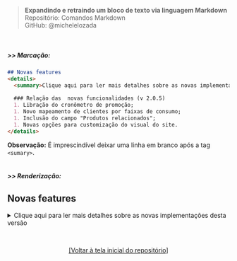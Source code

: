 > **Expandindo e retraindo um bloco de texto via linguagem Markdown**      
> Repositório: Comandos Markdown  
> GitHub: @michelelozada
&nbsp;
     
&nbsp; 
##### >> Marcação: 
```markdown
## Novas features
<details>
  <summary>Clique aqui para ler mais detalhes sobre as novas implementações desta versão</summary>
  
  ### Relação das  novas funcionalidades (v 2.0.5)
  1. Libração do cronômetro de promoção; 
  1. Novo mapeamento de clientes por faixas de consumo;  
  1. Inclusão do campo "Produtos relacionados";
  1. Novas opções para customização do visual do site.
</details>
```
**Observação:** É imprescindível deixar uma linha em branco após a tag `<sumary>`.  
&nbsp;
&nbsp; 
##### >> Renderização: 
## Novas features
<details>
  <summary>Clique aqui para ler mais detalhes sobre as novas implementações desta versão</summary>
  
  ### Relação das  novas funcionalidades (v 2.0.5)
  1. Libração do cronômetro de promoção; 
  1. Novo mapeamento de clientes por faixas de consumo;  
  1. Inclusão do campo "Produtos relacionados";
  1. Novas opções para customização do visual do site.
</details>

&nbsp;

<div align="center">
<a href="https://github.com/michelelozada/Comandos-Markdown">[Voltar à tela inicial do repositório]</a>
</div>